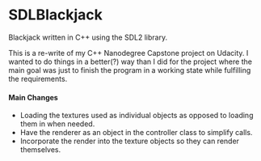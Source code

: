# SDLBlackjack
Blackjack written in C++ using the SDL2 library.

This is a re-write of my C++ Nanodegree Capstone project on Udacity.
I wanted to do things in a better(?) way than I did for the project where the
main goal was just to finish the program in a working state while fulfilling
the requirements.

#### Main Changes
* Loading the textures used as individual objects as opposed to loading them in when
needed.
* Have the renderer as an object in the controller class to simplify calls.
* Incorporate the render into the texture objects so they can render themselves.

